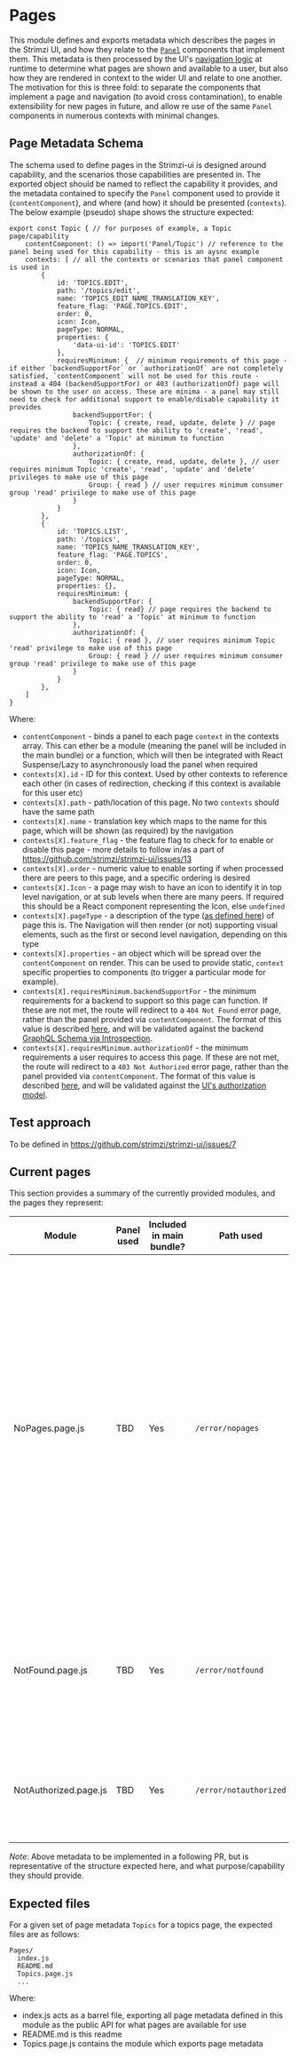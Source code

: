 # Pages

This module defines and exports metadata which describes the pages in the Strimzi UI, and how they relate to the [`Panel`](../Panels/README.md) components that implement them. This metadata is then processed by the UI's [navigation logic](../Bootstrap/Navigation) at runtime to determine what pages are shown and available to a user, but also how they are rendered in context to the wider UI and relate to one another. The motivation for this is three fold: to separate the components that implement a page and navigation (to avoid cross contamination), to enable extensibility for new pages in future, and allow re use of the same `Panel` components in numerous contexts with minimal changes.

## Page Metadata Schema

The schema used to define pages in the Strimzi-ui is designed around capability, and the scenarios those capabilities are presented in. The exported object should be named to reflect the capability it provides, and the metadata contained to specify the `Panel` component used to provide it (`contentComponent`), and where (and how) it should be presented (`contexts`). The below example (pseudo) shape shows the structure expected:

```
export const Topic { // for purposes of example, a Topic page/capability
    contentComponent: () => import('Panel/Topic') // reference to the panel being used for this capability - this is an aysnc example
    contexts: [ // all the contexts or scenarios that panel component is used in
        {
            id: 'TOPICS.EDIT',
            path: '/topics/edit',
            name: 'TOPICS_EDIT_NAME_TRANSLATION_KEY',
            feature_flag: 'PAGE.TOPICS.EDIT',
            order: 0,
            icon: Icon,
            pageType: NORMAL,
            properties: {
                'data-ui-id': 'TOPICS.EDIT'
            },
            requiresMinimum: {  // minimum requirements of this page - if either `backendSupportFor` or `authorizationOf` are not completely satisfied, `contentComponent` will not be used for this route - instead a 404 (backendSupportFor) or 403 (authorizationOf) page will be shown to the user on access. These are minima - a panel may still need to check for additional support to enable/disable capability it provides
                backendSupportFor: {
                    Topic: { create, read, update, delete } // page requires the backend to support the ability to 'create', 'read', 'update' and 'delete' a 'Topic' at minimum to function
                },
                authorizationOf: {
                    Topic: { create, read, update, delete }, // user requires minimum Topic 'create', 'read', 'update' and 'delete' privileges to make use of this page
                    Group: { read } // user requires minimum consumer group 'read' privilege to make use of this page
                }
            }
        },
        {
            id: 'TOPICS.LIST',
            path: '/topics',
            name: 'TOPICS_NAME_TRANSLATION_KEY',
            feature_flag: 'PAGE.TOPICS',
            order: 0,
            icon: Icon,
            pageType: NORMAL,
            properties: {},
            requiresMinimum: {
                backendSupportFor: {
                    Topic: { read} // page requires the backend to support the ability to 'read' a 'Topic' at minimum to function
                },
                authorizationOf: {
                    Topic: { read }, // user requires minimum Topic 'read' privilege to make use of this page
                    Group: { read } // user requires minimum consumer group 'read' privilege to make use of this page
                }
            }
        },
    ]
}
```

Where:

- `contentComponent` - binds a panel to each page `context` in the contexts array. This can ether be a module (meaning the panel will be included in the main bundle) or a function, which will then be integrated with React Suspense/Lazy to asynchronously load the panel when required
- `contexts[X].id` - ID for this context. Used by other contexts to reference each other (in cases of redirection, checking if this context is available for this user etc)
- `contexts[X].path` - path/location of this page. No two `contexts` should have the same path
- `contexts[X].name` - translation key which maps to the name for this page, which will be shown (as required) by the navigation
- `contexts[X].feature_flag` - the feature flag to check for to enable or disable this page - more details to follow in/as a part of https://github.com/strimzi/strimzi-ui/issues/13
- `contexts[X].order` - numeric value to enable sorting if when processed there are peers to this page, and a specific ordering is desired
- `contexts[X].Icon` - a page may wish to have an icon to identify it in top level navigation, or at sub levels when there are many peers. If required this should be a React component representing the Icon, else `undefined`
- `contexts[X].pageType` - a description of the type ([as defined here](../Bootstrap/Navigation/README.md#page-types)) of page this is. The Navigation will then render (or not) supporting visual elements, such as the first or second level navigation, depending on this type
- `contexts[X].properties` - an object which will be spread over the `contentComponent` on render. This can be used to provide static, `context` specific properties to components (to trigger a particular mode for example).
- `contexts[X].requiresMinimum.backendSupportFor` - the minimum requirements for a backend to support so this page can function. If these are not met, the route will redirect to a `404 Not Found` error page, rather than the panel provided via `contentComponent`. The format of this value is described [here](../../docs/Architecture.md#entity-model), and will be validated against the backend [GraphQL Schema via Introspection](../../docs/Architecture.md#introspection).
- `contexts[X].requiresMinimum.authorizationOf` - the minimum requirements a user requires to access this page. If these are not met, the route will redirect to a `403 Not Authorized` error page, rather than the panel provided via `contentComponent`. The format of this value is described [here](../../docs/Architecture.md#entity-model), and will be validated against the [UI's authorization model](../../docs/Architecture.md#security).

## Test approach

To be defined in https://github.com/strimzi/strimzi-ui/issues/7

## Current pages

This section provides a summary of the currently provided modules, and the pages they represent:

| Module                | Panel used | Included in main bundle? | Path used              | Summary                                                                                                                                                                                                                                                                                                                                             |
| --------------------- | ---------- | ------------------------ | ---------------------- | --------------------------------------------------------------------------------------------------------------------------------------------------------------------------------------------------------------------------------------------------------------------------------------------------------------------------------------------------- |
| NoPages.page.js       | TBD        | Yes                      | `/error/nopages`       | Page shown to a user when no pages (following introspection) can be shown to a user due to either a lack of supporting backend capability or if no pages have been configured to display via feature flags (these scenarios are edge cases). If a user cannot access any page due to a lack of authorization, they will see the NotAuthorized page. |
| NotFound.page.js      | TBD        | Yes                      | `/error/notfound`      | Page shown to a user when either the URL they provide does not match a page we do not recognise or can show with the current backend                                                                                                                                                                                                                |
| NotAuthorized.page.js | TBD        | Yes                      | `/error/notauthorized` | Page shown to a user when either they do not have the correct authorization to access a page in the UI                                                                                                                                                                                                                                              |

_Note_: Above metadata to be implemented in a following PR, but is representative of the structure expected here, and what purpose/capability they should provide.

## Expected files

For a given set of page metadata `Topics` for a topics page, the expected files are as follows:

```
Pages/
  index.js
  README.md
  Topics.page.js
  ...
```

Where:

- index.js acts as a barrel file, exporting all page metadata defined in this module as the public API for what pages are available for use
- README.md is this readme
- Topics.page.js contains the module which exports page metadata
